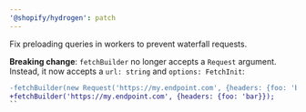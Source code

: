 ```yaml
---
'@shopify/hydrogen': patch
---
```


Fix preloading queries in workers to prevent waterfall requests. 

**Breaking change**: `fetchBuilder` no longer accepts a `Request` argument. Instead, it now accepts a `url: string` and `options: FetchInit`:

```diff
-fetchBuilder(new Request('https://my.endpoint.com', {headers: {foo: 'bar'}}));
+fetchBuilder('https://my.endpoint.com', {headers: {foo: 'bar}});
``
